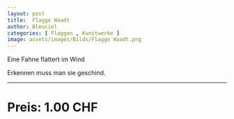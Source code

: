 ```yaml
---
layout: post
title:  Flagge Waadt
author: Bleuciel
categories: [ Flaggen , Kunstwerke ]
image: assets/images/Bilds/Flagge Waadt.png
---
```


Eine Fahne flattert im Wind

Erkennen muss man sie geschind.

-----

# Preis: 1.00 CHF
